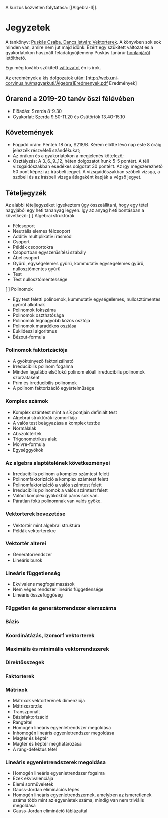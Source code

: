 A kurzus közvetlen folytatása: [[Algebra-II]].

# Jegyzetek
A tankönyv: [Puskás Csaba, Dancs István: Vektorterek](http://hunteka.uni-corvinus.hu/record/-/record/BCEKK379187).
A könyvben sok sok minden van,  amire nem jut majd időnk. 
Ezért egy szűkített változat és a gyakorlatokon használt feladatgyűjtemény
Puskás tanárúr [honlapjáról](http://web.uni-corvinus.hu/puskas) letölthető.

Egy még tovább szűkített [változatot](https://magyarkuti.github.io/linearalgebra) én is írok.

Az eredmények a kis dolgozatok után: [http://web.uni-corvinus.hu/magyarkuti/Algebra1Eredmenyek.pdf Eredmények]

## Órarend a 2019-20 tanév őszi félévében
* Előadás: Szerda 8-9.30
* Gyakorlat: Szerda 9.50-11.20 és Csütörtök 13.40-15.10

## Követemények
<!--
A kurzus szillabusza [http://web.uni-corvinus.hu/magyarkuti/4MA12NAK62B-2018.pdf letölthető],
de itt összefoglalom legfontosabbakat:
-->
 * Fogadó órám: Péntek 18 óra, S218/B. Kérem előtte lévő nap este 8 óráig jelezzék részvételi szándékukat;
 * Az órákon és a gyakorlatokon a megjelenés kötelező;
 * Osztályzás: 
   A 3.,6.,9.,12, héten dolgozatot írunk 5-5 pontért. 
   A téli vizsgaidőszakban esedékes dolgozat 30 pontért. Az így megszerezhető 50 pont képezi az írásbeli jegyet.
   A vizsgaidőszakban szóbeli vizsga, a szóbeli és az írásbeli vizsga átlagaként kapják a végső jegyet.

## Tételjegyzék
Az alábbi tételjegyzéket igyekeztem úgy összeállítani, hogy egy tétel nagyjából egy heti tananyag legyen.
Így az anyag heti bontásban a következő:
[ ] Algebrai struktúrák
* Félcsoport
* Neutrális elemes félcsoport
* Additív multiplikatív írásmód
* Csoport
* Példák csoportokra
* Csoportban egyszerűsítési szabály
* Ábel csoport
* Gyűrű, egységelemes gyűrű, kommutatív egységelemes gyűrű, nullosztómentes gyűrű
* Test
* Test nullosztómentessége

[ ] Polinomok
* Egy test feletti polinomok, kummutatív egységelemes, nullosztómentes gyűrűt alkotnak
* Polinomok fokszáma
* Polinomok oszthatósága
* Polinomok legnagyobb közös osztója
* Polinomok maradékos osztása
* Euklideszi algoritmus
* Bézout-formula

### Polinomok faktorizációja 
* A gyöktényező faktorizálható
* Irreducibilis polinom fogalma
* Minden legalább elsőfokú polinom előáll irreducibilis polinomok szorzataként
* Prim és irreducibilis polinomok
* A polinom faktorizáció egyértelműsége

### Komplex számok 
* Komplex számtest mint a sík pontjain definiált test
* Algebrai struktúrák izomorfiája
* A valós test beágyazása a komplex testbe
* Normálalak
* Abszolútérték
* Trigonometrikus alak
* Moivre-formula
* Egységgyökök

### Az algebra alaptételének következményei 
* Irreducibilis polinom a komplex számtest felett
* Polinomfaktorizáció a komplex számtest felett
* Polinomfaktorizáció a valós számtest felett
* Irreducibilis polinomok a valós számtest felett
* Valódi komplex gyökökből páros sok van.
* Páratlan fokú polinomnak van valós gyöke.

### Vektorterek bevezetése 
* Vektortér mint algebrai struktúra
* Példák vektorterekre

### Vektortér alterei 
* Generátorrendszer
* Lineáris burok

### Lineáris függetlenség 
* Ekvivalens megfogalmazások
* Nem véges rendszer lineáris függetlensége
* Lineáris összefüggőség

### Független és generátorrendszer elemszáma 

### Bázis 

### Koordinátázás, Izomorf vektorterek 

### Maximális és minimális vektorrendszerek 

### Direktösszegek 

### Faktorterek 

### Mátrixok 
* Mátrixok vektorterének dimenziója
* Mátrixszorzás
* Transzponált
* Bázisfaktorizáció
* Rangtétel
* Homogén lineáris egyenletrendszer megoldása
* Inhomogén lineáris egyenletrendszer megoldása
* Magtér és képtér
* Magtér és képtér meghatározása
* A rang-defektus tétel

### Lineáris egyenletrendszerek megoldása 
* Homogén lineáris egyenletrendszer fogalma
* Ezek ekvivalenciája
* Elemi sorműveletek
* Gauss-Jordan eliminációs lépés
* Homogén lineáris egyenletrendszernek, amelyben az ismeretlenek száma több mint az egyenletek száma, mindig van nem triviális megoldása
* Gauss-Jordan elimináció táblázattal
